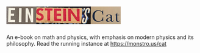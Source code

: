 # ![Einstein's Cat](title-sm.png)
An e-book on math and physics, with emphasis on modern physics and its philosophy. Read the running instance at https://monstro.us/cat
